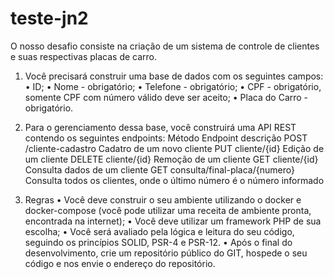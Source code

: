 # teste-jn2

O nosso desafio consiste na criação de um sistema de controle de clientes e suas respectivas placas de carro.

1. Você precisará construir uma base de dados com os seguintes campos:
   • ID;
   • Nome - obrigatório;
   • Telefone - obrigatório;
   • CPF - obrigatório, somente CPF com número válido deve ser aceito;
   • Placa do Carro - obrigatório.
2. Para o gerenciamento dessa base, você construirá uma API REST contendo os seguintes endpoints:
   Método
   Endpoint
   descrição
   POST
   /cliente-cadastro
   Cadatro de um novo cliente
   PUT
   cliente/{id}
   Edição de um cliente
   DELETE
   cliente/{id}
   Remoção de um cliente
   GET
   cliente/{id}
   Consulta dados de um cliente
   GET
   consulta/final-placa/{numero}
   Consulta todos os clientes, onde o último número é o número informado

3. Regras
   • Você deve construir o seu ambiente utilizando o docker e docker-compose (você pode utilizar uma receita de ambiente pronta, encontrada na internet);
   • Você deve utilizar um framework PHP de sua escolha;
   • Você será avaliado pela lógica e leitura do seu código, seguindo os princípios SOLID, PSR-4 e PSR-12.
   • Após o final do desenvolvimento, crie um repositório público do GIT, hospede o seu código e nos envie o endereço do repositório.
